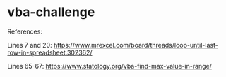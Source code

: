 # vba-challenge

References:

Lines 7 and 20:
https://www.mrexcel.com/board/threads/loop-until-last-row-in-spreadsheet.302362/

Lines 65-67:
https://www.statology.org/vba-find-max-value-in-range/